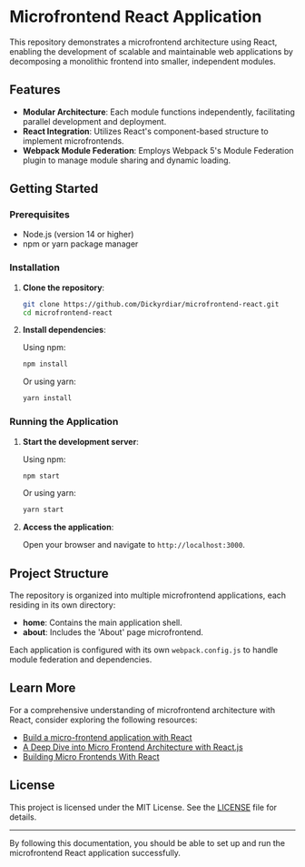# Microfrontend React Application

This repository demonstrates a microfrontend architecture using React, enabling the development of scalable and maintainable web applications by decomposing a monolithic frontend into smaller, independent modules.

## Features

- **Modular Architecture**: Each module functions independently, facilitating parallel development and deployment.
- **React Integration**: Utilizes React's component-based structure to implement microfrontends.
- **Webpack Module Federation**: Employs Webpack 5's Module Federation plugin to manage module sharing and dynamic loading.

## Getting Started

### Prerequisites

- Node.js (version 14 or higher)
- npm or yarn package manager

### Installation

1. **Clone the repository**:

   ```bash
   git clone https://github.com/Dickyrdiar/microfrontend-react.git
   cd microfrontend-react
   ```

2. **Install dependencies**:

   Using npm:

   ```bash
   npm install
   ```

   Or using yarn:

   ```bash
   yarn install
   ```

### Running the Application

1. **Start the development server**:

   Using npm:

   ```bash
   npm start
   ```

   Or using yarn:

   ```bash
   yarn start
   ```

2. **Access the application**:

   Open your browser and navigate to `http://localhost:3000`.

## Project Structure

The repository is organized into multiple microfrontend applications, each residing in its own directory:

- **home**: Contains the main application shell.
- **about**: Includes the 'About' page microfrontend.

Each application is configured with its own `webpack.config.js` to handle module federation and dependencies.

## Learn More

For a comprehensive understanding of microfrontend architecture with React, consider exploring the following resources:

- [Build a micro-frontend application with React](https://blog.logrocket.com/build-micro-frontend-application-react/)
- [A Deep Dive into Micro Frontend Architecture with React.js](https://medium.com/@isuruariyarathna2k00/a-deep-dive-into-micro-frontend-architecture-with-react-js-264ca6edca6b)
- [Building Micro Frontends With React](https://medium.com/@kunalznk/building-micro-frontends-with-react-7f5a21a99825)

## License

This project is licensed under the MIT License. See the [LICENSE](LICENSE) file for details.

---

By following this documentation, you should be able to set up and run the microfrontend React application successfully. 